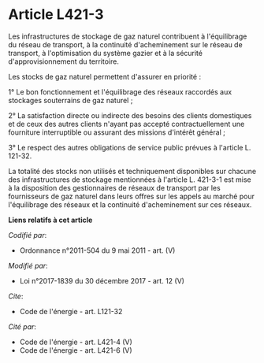 # Article L421-3

Les infrastructures de stockage de gaz naturel contribuent à l'équilibrage du réseau de transport, à la continuité
d'acheminement sur le réseau de transport, à l'optimisation du système gazier et à la sécurité d'approvisionnement du
territoire.

Les stocks de gaz naturel permettent d'assurer en priorité :

1° Le bon fonctionnement et l'équilibrage des réseaux raccordés aux stockages souterrains de gaz naturel ;

2° La satisfaction directe ou indirecte des besoins des clients domestiques et de ceux des autres clients n'ayant pas accepté
contractuellement une fourniture interruptible ou assurant des missions d'intérêt général ;

3° Le respect des autres obligations de service public prévues à l'article L. 121-32.

La totalité des stocks non utilisés et techniquement disponibles sur chacune des infrastructures de stockage mentionnées à
l'article L. 421-3-1 est mise à la disposition des gestionnaires de réseaux de transport par les fournisseurs de gaz naturel
dans leurs offres sur les appels au marché pour l'équilibrage des réseaux et la continuité d'acheminement sur ces réseaux.

**Liens relatifs à cet article**

_Codifié par_:

  - Ordonnance n°2011-504 du 9 mai 2011 - art. (V)

_Modifié par_:

  - Loi n°2017-1839 du 30 décembre 2017 - art. 12 (V)

_Cite_:

  - Code de l'énergie - art. L121-32

_Cité par_:

  - Code de l'énergie - art. L421-4 (V)
  - Code de l'énergie - art. L421-6 (V)
